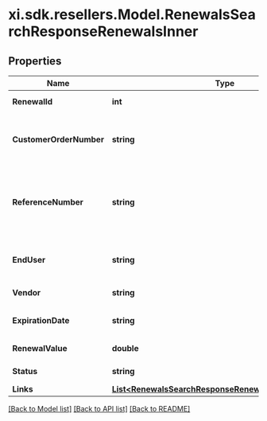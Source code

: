 # xi.sdk.resellers.Model.RenewalsSearchResponseRenewalsInner

## Properties

Name | Type | Description | Notes
------------ | ------------- | ------------- | -------------
**RenewalId** | **int** | Unique renewal ID. | [optional] 
**CustomerOrderNumber** | **string** | The reseller&#39;s order number for reference in their system. | [optional] 
**ReferenceNumber** | **string** | Renewal reference number. It could be notification id or quote number. | [optional] 
**EndUser** | **string** | The company name for the end user/customer. | [optional] 
**Vendor** | **string** | The name of the vendor. | [optional] 
**ExpirationDate** | **string** | Renewal expiration date. | [optional] 
**RenewalValue** | **double** | The value of the renewal. | [optional] 
**Status** | **string** | The status of the renewal. | [optional] 
**Links** | [**List&lt;RenewalsSearchResponseRenewalsInnerLinksInner&gt;**](RenewalsSearchResponseRenewalsInnerLinksInner.md) |  | [optional] 

[[Back to Model list]](../README.md#documentation-for-models) [[Back to API list]](../README.md#documentation-for-api-endpoints) [[Back to README]](../README.md)

